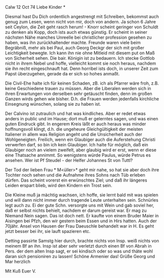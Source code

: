  Calw 12 Oct 74
Liebe Kinder <Fried>*

Diesmal hast Du Dich ordentlich angestrengt mit Schreiben, bekommst auch genug zum Lesen, wenn nicht von mir, doch von andern. Ja schon 6 Jahre seit Ceylon, die Zeit geht rasch herum! - Knorr scheint geringer von Schuldt zu denken als Kopp, doch ists auch etwas günstig. Er scheint in seiner nächsten Nähe manches Unreelle bei christlicher profession gesehen zu haben, was ihn zurückhaltender machte. Freunde waren viele beim Begräbniß, mehr als bei Paul, auch Georg Deckgr der sich mit großer Leichtigkeit bewegte. Ich kann ihn nie ohne Mitleid mit diesem put on Maß von Sicherheit sehen. 
Die bair. Königin ist zu bedauern. Ich stecke Gottlob nicht in ihrem Nebel und hoffe, vielleicht kommt sie noch heraus, nachdem sie ihn recht eingeschnauft hat. Denn horribel ists doch, in unserer Zeit zum Papst überzugehen, gerade da er sich so hohes anmaßt.

Die Civil-Ehe halte ich für keinen Schaden, zB. ich als Pfarrer wäre froh, z.B. keine Geschiedene trauen zu müssen. Aber die Liberalen werden sich in ihren Erwartungen von derselben sehr getäuscht finden, denn im großen Ganzen wirds gehen wie bisher. D.h. die Frauen werden jedenfalls kirchliche Einsegnung wünschen, solang sie zu haben ist.

Der Calvino ist zutraulich und hat was kindliches. Aber er redet etwas anders in public und im Hause; dort muß er gelerntes sagen, und was einen guten Eindruck gibt. In engerem Kreis läßt er auch heraus was minder hoffnungsvoll klingt, d.h. die ungeheure Gleichgültigkeit der meisten Italiener in allem was Religion angeht und die Unsicherheit auch der Wohlgeneigten. Freilich, wenn ein Glaubiger auch die Auferstehung Christi verwerfen darf, so bin ich kein Glaubiger. Ich halte für möglich, daß ein Glaubiger noch an vielem zweifelt, aber glaubig wird er erst, wenn er diese eine Thatsache annimmt. So wenigstens würde Paulus, würde Petrus es ansehen. Wer ist Pf Steudel - der Helfer Johannes St von Tuttl?

Der Tod der lieben Frau <Johs>* M<üller>* geht mir nahe, so hat sie aber doch ihre Tochter noch sehen und die Aufnahme ihres Sohns nach Tüb erleben dürfen. Das scheint vorerst ein erwünschtes Ziel; und daß ihr längeres Leiden erspart blieb, wird den Kindern ein Trost sein.

Die Kleine muß ja mächtig wachsen, ich hoffe, sie lernt bald mit was spielen und will dann nicht immer durch tragende Leute unterhalten sein. Schnürles legt auch zu. Ei der gute Schn. versorgte uns mit Wein und gab soviel her, daß er selbst nichts behielt, nachdem er darum gereist war. Er mag zu Niemand Nein sagen. Das ist doch nett. Er kaufte von einem Bruder Maier in Aisingen bei Pfzh, den wir gestern beim Essen und in Hirs hatten. Auch der 70jähr. Ansel von Hausen der Frau Daeuschle behandelt war in H. Es geht jetzt besser bei ihr, sie lauft spazieren etc.

Detting passirte Samstg hier durch, brachte nichts von Insp. weiß nichts von meinem Bf an ihn. Insp ist aber sehr verletzt durch einen Bf von Abrah in Pers. der dem alten Insp sagt, er sei kindisch oder so was und thäte wohl daran sich pensioniren zu lassen! Schöne Armenier das! Grüße Georg und Mar herzlich

 Mit Kuß Euer V.
